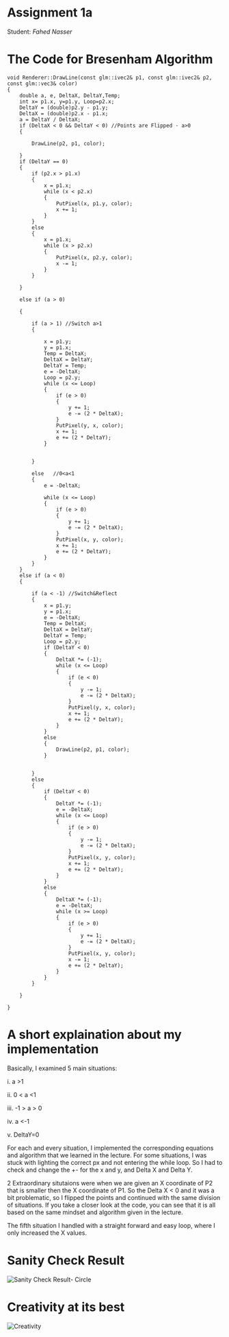Assignment 1a
=============

Student: *Fahed Nasser*


The Code for Bresenham Algorithm
================================

    void Renderer::DrawLine(const glm::ivec2& p1, const glm::ivec2& p2, const glm::vec3& color)
    {
        double a, e, DeltaX, DeltaY,Temp;
        int x= p1.x, y=p1.y, Loop=p2.x;
        DeltaY = (double)p2.y - p1.y;
        DeltaX = (double)p2.x - p1.x;
        a = DeltaY / DeltaX;
        if (DeltaX < 0 && DeltaY < 0) //Points are Flipped - a>0 
        {

            DrawLine(p2, p1, color);

        }
        if (DeltaY == 0)
        {
            if (p2.x > p1.x)
            {
                x = p1.x;
                while (x < p2.x)
                {
                    PutPixel(x, p1.y, color);
                    x += 1;
                }
            }
            else
            {
                x = p1.x;
                while (x > p2.x)
                {
                    PutPixel(x, p2.y, color);
                    x -= 1;
                }
            }

        }

        else if (a > 0)

        {
            
            if (a > 1) //Switch a>1
            {

                x = p1.y;
                y = p1.x;
                Temp = DeltaX;
                DeltaX = DeltaY;
                DeltaY = Temp;
                e = -DeltaX;
                Loop = p2.y;
                while (x <= Loop)
                {
                    if (e > 0)
                    {
                        y += 1;
                        e -= (2 * DeltaX);
                    }
                    PutPixel(y, x, color);
                    x += 1;
                    e += (2 * DeltaY);
                }

                
            }

            else   //0<a<1
            { 
                e = -DeltaX;

                while (x <= Loop)
                {
                    if (e > 0)
                    {
                        y += 1;
                        e -= (2 * DeltaX);
                    }
                    PutPixel(x, y, color);
                    x += 1;
                    e += (2 * DeltaY);
                }
            }
        }
        else if (a < 0)
        {
            
            if (a < -1) //Switch&Reflect
            {
                x = p1.y;
                y = p1.x;
                e = -DeltaX;
                Temp = DeltaX;
                DeltaX = DeltaY;
                DeltaY = Temp;
                Loop = p2.y;
                if (DeltaY < 0)
                {
                    DeltaX *= (-1);
                    while (x <= Loop)
                    {
                        if (e < 0)
                        {
                            y -= 1;
                            e -= (2 * DeltaX);
                        }
                        PutPixel(y, x, color);
                        x += 1;
                        e += (2 * DeltaY);
                    }
                }
                else
                {
                    DrawLine(p2, p1, color);
                }
                
                
            }
            else
            {
                if (DeltaY < 0)
                {
                    DeltaY *= (-1);
                    e = -DeltaX;
                    while (x <= Loop)
                    {
                        if (e > 0)
                        {
                            y -= 1;
                            e -= (2 * DeltaX);
                        }
                        PutPixel(x, y, color);
                        x += 1;
                        e += (2 * DeltaY);
                    }
                }
                else
                {
                    DeltaX *= (-1);
                    e = -DeltaX;
                    while (x >= Loop)
                    {
                        if (e > 0)
                        {
                            y += 1;
                            e -= (2 * DeltaX);
                        }
                        PutPixel(x, y, color);
                        x -= 1;
                        e += (2 * DeltaY);
                    }
                }
            }
        
        }

    }

A short explaination about my implementation
============================================

Basically, I examined 5 main situations:

i. a &gt;1

ii. 0 &lt; a &lt;1

iii. -1 &gt; a &gt; 0

iv. a &lt;-1

v. DeltaY=0

For each and every situation, I implemented the corresponding equations and algorithm that we learned in the lecture.
For some situations, I was stuck with lighting the correct px and not entering the while loop. So I had to check and change the +- for the x and y, and Delta X and Delta Y.

2 Extraordinary situtaions were when we are given an X coordinate of P2 that is smaller then the X coordinate of P1. So the Delta X &lt; 0 and it was a bit problematic, so I flipped the points and continued with the same division of situations.
If you take a closer look at the code, you can see that it is all based on the same mindset and algorithm given in the lecture.

The fifth situation I handled with a straight forward and easy loop, where I only increased the X values.

Sanity Check Result
===================

![Sanity Check Result- Circle](https://github.com/fahed97/Computer-Graphics/blob/main/Pictures/Circle.jpg)

Creativity at its best
======================

![Creativity](https://github.com/fahed97/Computer-Graphics/blob/main/Pictures/Creative.jpg)
